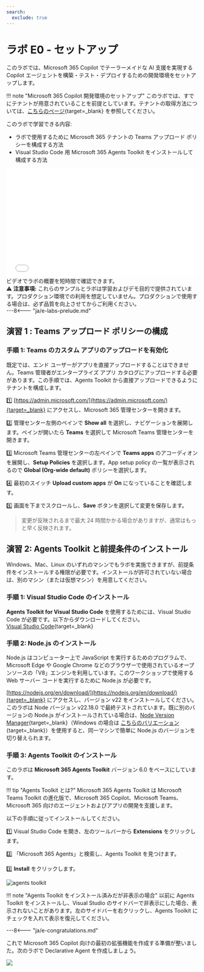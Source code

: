```yaml
---
search:
  exclude: true
---
```

# ラボ E0 - セットアップ

このラボでは、Microsoft 365 Copilot でテーラーメイドな AI 支援を実現する Copilot エージェントを構築・テスト・デプロイするための開発環境をセットアップします。 

!!! note "Microsoft 365 Copilot 開発環境のセットアップ"
    このラボでは、すでにテナントが用意されていることを前提としています。テナントの取得方法については、[こちらのページ](https://learn.microsoft.com/en-us/microsoft-365-copilot/extensibility/prerequisites){target=_blank} を参照してください。

このラボで学習できる内容:

- ラボで使用するために Microsoft 365 テナントの Teams アップロード ポリシーを構成する方法
- Visual Studio Code 用 Microsoft 365 Agents Toolkit をインストールして構成する方法


<div class="lab-intro-video">
    <div style="flex: 1; min-width: 0;">
        <iframe  src="//www.youtube.com/embed/VDhRFMH3Qbs" frameborder="0" allowfullscreen style="width: 100%; aspect-ratio: 16/9;">          
        </iframe>
          <div>ビデオでラボの概要を短時間で確認できます。</div>
            <div class="disclaimer-box">
            ⚠️ <strong>注意事項:</strong> これらのサンプルとラボは学習およびデモ目的で提供されています。プロダクション環境での利用を想定していません。プロダクションで使用する場合は、必ず品質を向上させてからご利用ください。
        </div>
    </div>
    <div style="flex: 1; min-width: 0;">
  ---8<--- "ja/e-labs-prelude.md"
    </div>
</div>


## 演習 1 : Teams アップロード ポリシーの構成

### 手順 1: Teams のカスタム アプリのアップロードを有効化

既定では、エンド ユーザーがアプリを直接アップロードすることはできません。Teams 管理者がエンタープライズ アプリ カタログにアップロードする必要があります。この手順では、Agents Toolkit から直接アップロードできるようにテナントを構成します。

1️⃣ [https://admin.microsoft.com/](https://admin.microsoft.com/){target=_blank} にアクセスし、Microsoft 365 管理センターを開きます。

2️⃣ 管理センター左側のペインで **Show all** を選択し、ナビゲーションを展開します。ペインが開いたら **Teams** を選択して Microsoft Teams 管理センターを開きます。

3️⃣ Microsoft Teams 管理センターの左ペインで **Teams apps** のアコーディオンを展開し、**Setup Policies** を選択します。App setup policy の一覧が表示されるので **Global (Org-wide default)** ポリシーを選択します。

4️⃣ 最初のスイッチ **Upload custom apps** が **On** になっていることを確認します。

5️⃣ 画面を下までスクロールし、**Save** ボタンを選択して変更を保存します。

> 変更が反映されるまで最大 24 時間かかる場合がありますが、通常はもっと早く反映されます。

<cc-end-step lab="e0" exercise="1" step="1" />

## 演習 2: Agents Toolkit と前提条件のインストール

Windows、Mac、Linux のいずれのマシンでもラボを実施できますが、前提条件をインストールする権限が必要です。インストールが許可されていない場合は、別のマシン（または仮想マシン）を用意してください。

### 手順 1: Visual Studio Code のインストール

**Agents Toolkit for Visual Studio Code** を使用するためには、Visual Studio Code が必要です。以下からダウンロードしてください。  
[Visual Studio Code](https://code.visualstudio.com/download){target=_blank}

<cc-end-step lab="e0" exercise="2" step="1" />

### 手順 2: Node.js のインストール

Node.js はコンピューター上で JavaScript を実行するためのプログラムで、Microsoft Edge や Google Chrome などのブラウザーで使用されているオープンソースの「V8」エンジンを利用しています。このワークショップで使用する Web サーバー コードを実行するために Node.js が必要です。

[https://nodejs.org/en/download/](https://nodejs.org/en/download/){target=_blank} にアクセスし、バージョン v22 をインストールしてください。このラボは Node バージョン v22.18.0 で最終テストされています。既に別のバージョンの Node.js がインストールされている場合は、[Node Version Manager](https://github.com/nvm-sh/nvm){target=_blank}（Windows の場合は [こちらのバリエーション](https://github.com/coreybutler/nvm-windows){target=_blank}）を使用すると、同一マシンで簡単に Node.js のバージョンを切り替えられます。

<cc-end-step lab="e0" exercise="2" step="2" />

### 手順 3: Agents Toolkit のインストール

このラボは **Microsoft 365 Agents Toolkit** バージョン 6.0 をベースにしています。

!!! tip "Agents Toolkit とは?"
    Microsoft 365 Agents Toolkit は Microsoft Teams Toolkit の進化版で、Microsoft 365 Copilot、Microsoft Teams、Microsoft 365 向けのエージェントおよびアプリの開発を支援します。

以下の手順に従ってインストールしてください。

1️⃣ Visual Studio Code を開き、左のツールバーから **Extensions** をクリックします。

2️⃣ 「Microsoft 365 Agents」と検索し、Agents Toolkit を見つけます。

3️⃣ **Install** をクリックします。

![agents toolkit](../../assets/images/extend-m365-copilot-00/agents-toolkit.png)

!!! note "Agents Toolkit をインストール済みだが非表示の場合"
    以前に Agents Toolkit をインストールし、Visual Studio のサイドバーで非表示にした場合、表示されないことがあります。左のサイドバーを右クリックし、Agents Toolkit にチェックを入れて表示を復元してください。

<cc-end-step lab="e0" exercise="2" step="3" />


---8<--- "ja/e-congratulations.md"

これで Microsoft 365 Copilot 向けの最初の拡張機能を作成する準備が整いました。次のラボで Declarative Agent を作成しましょう。 

<cc-next />

<img src="https://m365-visitor-stats.azurewebsites.net/copilot-camp/extend-m365-copilot/00-prerequisites--ja" />